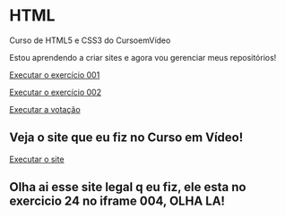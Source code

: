 # HTML

<title>Meus Sites Feitos</title>
 Curso de HTML5 e CSS3 do CursoemVídeo

 Estou aprendendo a criar sites e agora vou gerenciar meus repositórios!
 
<a href="https://luiza489.github.io/HTML/ex001/index.html">Executar o exercício 001</a>

<a href="https://luiza489.github.io/HTML/ex002/index.html">Executar o exercício 002</a>

<a href="">Executar a votação</a>

<h2>Veja o site que eu fiz no Curso em Vídeo!</h2>
<a href="https://luiza489.github.io/projeto-android/">Executar o site</a>
<h2>Olha ai esse site legal q eu fiz, ele esta no exercicio 24 no iframe 004, OLHA LA!</h2>

 
 
